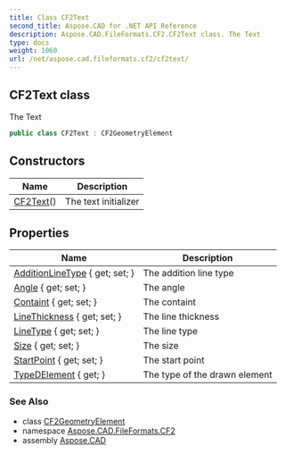 ```yaml
---
title: Class CF2Text
second_title: Aspose.CAD for .NET API Reference
description: Aspose.CAD.FileFormats.CF2.CF2Text class. The Text
type: docs
weight: 1060
url: /net/aspose.cad.fileformats.cf2/cf2text/
---
```

## CF2Text class

The Text

```csharp
public class CF2Text : CF2GeometryElement
```

## Constructors

| Name | Description |
| --- | --- |
| [CF2Text](cf2text/)() | The text initializer |

## Properties

| Name | Description |
| --- | --- |
| [AdditionLineType](../../aspose.cad.fileformats.cf2/cf2geometryelement/additionlinetype/) { get; set; } | The addition line type |
| [Angle](../../aspose.cad.fileformats.cf2/cf2text/angle/) { get; set; } | The angle |
| [Containt](../../aspose.cad.fileformats.cf2/cf2text/containt/) { get; set; } | The containt |
| [LineThickness](../../aspose.cad.fileformats.cf2/cf2geometryelement/linethickness/) { get; set; } | The line thickness |
| [LineType](../../aspose.cad.fileformats.cf2/cf2geometryelement/linetype/) { get; set; } | The line type |
| [Size](../../aspose.cad.fileformats.cf2/cf2text/size/) { get; set; } | The size |
| [StartPoint](../../aspose.cad.fileformats.cf2/cf2drawnelement/startpoint/) { get; set; } | The start point |
| [TypeDElement](../../aspose.cad.fileformats.cf2/cf2drawnelement/typedelement/) { get; } | The type of the drawn element |

### See Also

* class [CF2GeometryElement](../cf2geometryelement/)
* namespace [Aspose.CAD.FileFormats.CF2](../../aspose.cad.fileformats.cf2/)
* assembly [Aspose.CAD](../../)


